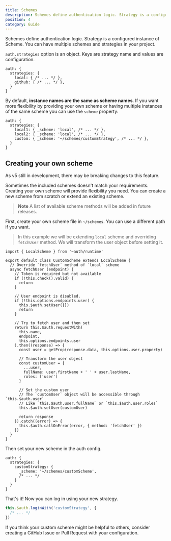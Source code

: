 ```yaml
---
title: Schemes
description: Schemes define authentication logic. Strategy is a configured instance of Scheme. You can have multiple schemes and strategies in your project.
position: 4
category: Guide
---
```


Schemes define authentication logic. Strategy is a configured instance of Scheme. You can have multiple schemes and strategies in your project.

`auth.strategies` option is an object. Keys are strategy name and values are configuration.

```js{}[nuxt.config.js]
auth: {
  strategies: {
    local: { /* ... */ },
    github: { /* ... */ },
  }
}
```

By default, **instance names are the same as scheme names**. If you want more flexibility by providing your own scheme or having multiple instances of the same scheme you can use the `scheme` property:

```js{}[nuxt.config.js]
auth: {
  strategies: {
    local1: { _scheme: 'local', /* ... */ },
    local2: { _scheme: 'local', /* ... */ },
    custom: { _scheme: '~/schemes/customStrategy', /* ... */ },
  }
}
```

## Creating your own scheme

<alert type="warning">As v5 still in development, there may be breaking changes to this feature.</alert>

Sometimes the included schemes doesn't match your requirements. Creating your own scheme will provide
flexibility you need. You can create a new scheme from scratch or extend an existing scheme.

> **Note** A list of available scheme methods will be added in future releases.

First, create your own scheme file in `~/schemes`. You can use a different path if you want.

> In this example we will be extending `local` scheme and overriding `fetchUser` method. We will transform the user object before setting it.

```js{}[~/schemes/customScheme.js]
import { LocalScheme } from '~auth/runtime'

export default class CustomScheme extends LocalScheme {
  // Override `fetchUser` method of `local` scheme
  async fetchUser (endpoint) {
    // Token is required but not available
    if (!this.check().valid) {
      return
    }

    // User endpoint is disabled.
    if (!this.options.endpoints.user) {
      this.$auth.setUser({})
      return
    }

    // Try to fetch user and then set
    return this.$auth.requestWith(
      this.name,
      endpoint,
      this.options.endpoints.user
    ).then((response) => {
      const user = getProp(response.data, this.options.user.property)

      // Transform the user object
      const customUser = {
        ...user,
        fullName: user.firstName + ' ' + user.lastName,
        roles: ['user']
      }

      // Set the custom user
      // The `customUser` object will be accessible through `this.$auth.user`
      // Like `this.$auth.user.fullName` or `this.$auth.user.roles`
      this.$auth.setUser(customUser)

      return response
    }).catch((error) => {
      this.$auth.callOnError(error, { method: 'fetchUser' })
    })
  }
}
```

Then set your new scheme in the auth config.

```js{}[nuxt.config.js]
auth: {
  strategies: {
    customStrategy: {
      _scheme: '~/schemes/customScheme',
      /* ... */
    }
  }
}
```

That's it! Now you can log in using your new strategy.

```js
this.$auth.loginWith('customStrategy', {
  /* ... */
})
```

<alert type="success">If you think your custom scheme might be helpful to others, consider creating a GitHub Issue or Pull Request with your configuration.</alert>
